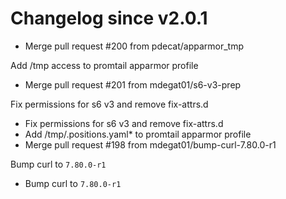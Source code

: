 # Changelog since v2.0.1
- Merge pull request #200 from pdecat/apparmor_tmp

Add /tmp access to promtail apparmor profile 
- Merge pull request #201 from mdegat01/s6-v3-prep

Fix permissions for s6 v3 and remove fix-attrs.d 
- Fix permissions for s6 v3 and remove fix-attrs.d 
- Add /tmp/.positions.yaml* to promtail apparmor profile 
- Merge pull request #198 from mdegat01/bump-curl-7.80.0-r1

Bump curl to `7.80.0-r1` 
- Bump curl to `7.80.0-r1` 
